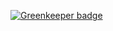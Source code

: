 
[![Greenkeeper badge](https://badges.greenkeeper.io/alexander-heimbuch/player-templating-example.svg)](https://greenkeeper.io/)
